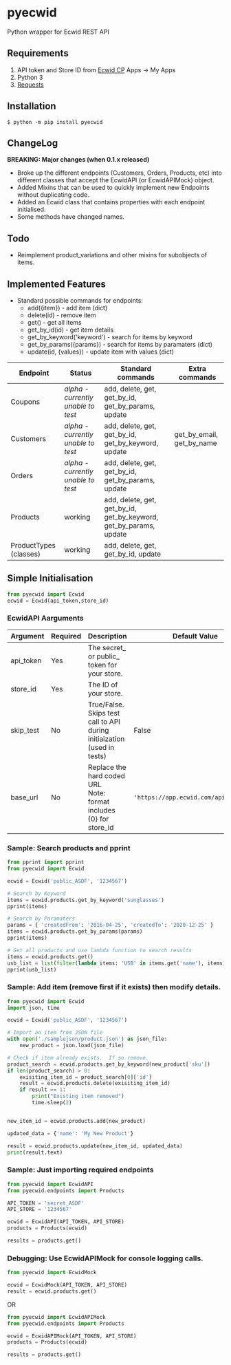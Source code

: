 # pyecwid
Python wrapper for Ecwid REST API
## Requirements
1. API token and Store ID from [Ecwid CP](https://my.ecwid.com/#develop-apps) Apps -> My Apps
2. Python 3
3. [Requests](https://pypi.org/project/requests/)
## Installation
```console
$ python -m pip install pyecwid
```
## ChangeLog
**BREAKING: Major changes (when 0.1.x released)**
* Broke up the different endpoints (Customers, Orders, Products, etc) into different classes that accept the EcwidAPI (or EcwidAPIMock) object.
* Added Mixins that can be used to quickly implement new Endpoints without duplicating code.
* Added an Ecwid class that contains properties with each endpoint initialised.
* Some methods have changed names.
## Todo
* Reimplement product_variations and other mixins for subobjects of items.

## Implemented Features ##
* Standard possible commands for endpoints:
    * add({item}) - add item (dict)
    * delete(id) - remove item
    * get() - get all items
    * get_by_id(id) - get item  details
    * get_by_keyword('keyword') - search for items by keyword 
    * get_by_params({params}) - search for items by paramaters (dict)
    * update(id, {values}) - update item with values (dict)
    
| Endpoint | Status | Standard commands | Extra commands |
|---|---|---|---|
| Coupons |  _alpha - currently unable to test_ | add, delete, get, get_by_id, get_by_params, update | |
| Customers | _alpha - currently unable to test_ | add, delete, get, get_by_id, get_by_keyword, update | get_by_email, get_by_name |
| Orders |  _alpha - currently unable to test_ | add, delete, get, get_by_id, get_by_params, update | |
| Products | working | add, delete, get, get_by_id, get_by_keyword, get_by_params, update | |
| ProductTypes (classes) | working | add, delete, get, get_by_id, update | |


## Simple Initialisation
```python
from pyecwid import Ecwid
ecwid = Ecwid(api_token,store_id)
```
### EcwidAPI Aarguments
| Argument | Required | Description | Default Value |
|---|---|---|---|
| api_token | Yes | The secret_ or public_ token for your store. | |
| store_id | Yes | The ID of your store. | |
| skip_test | No | True/False.  Skips test call to API during initiaization (used in tests) | False |
| base_url | No | Replace the hard coded URL <br />Note: format includes {0} for store_id | `'https://app.ecwid.com/api/v3/{0}/'` |

### Sample:  Search products and pprint
```python
from pprint import pprint
from pyecwid import Ecwid

ecwid = Ecwid('public_ASDF', '1234567')

# Search by Keyword
items = ecwid.products.get_by_keyword('sunglasses')
pprint(items)

# Search by Paramaters
params = { 'createdFrom': '2016-04-25', 'createdTo': '2020-12-25' }
items = ecwid.products.get_by_params(params)
pprint(items)

# Get all products and use lambda function to search results
items = ecwid.products.get()
usb_list = list(filter(lambda items: 'USB' in items.get('name'), items))
pprint(usb_list)

```
### Sample:  Add item (remove first if it exists) then modify details.
```python
from pyecwid import Ecwid
import json, time

ecwid = Ecwid('public_ASDF', '1234567')

# Import an item from JSON file
with open('./samplejson/product.json') as json_file:
    new_product = json.load(json_file)

# Check if item already exists.  If so remove.
product_search = ecwid.products.get_by_keyword(new_product['sku'])
if len(product_search) > 0:
    exisiting_item_id = product_search[0]['id']
    result = ecwid.products.delete(exisiting_item_id)
    if result == 1:
        print("Existing item removed")
        time.sleep(2)


new_item_id = ecwid.products.add(new_product)

updated_data = {'name': 'My New Product'}

result = ecwid.products.update(new_item_id, updated_data)
print(result.text)
```

### Sample: Just importing required endpoints
```python
from pyecwid import EcwidAPI
from pyecwid.endpoints import Products

API_TOKEN = 'secret_ASDF'
API_STORE = '1234567'

ecwid = EcwidAPI(API_TOKEN, API_STORE)
products = Products(ecwid)

results = products.get()
```
### Debugging: Use EcwidAPIMock for console logging calls.
```python
from pyecwid import EcwidMock

ecwid = EcwidMock(API_TOKEN, API_STORE)
result = ecwid.products.get()

```
OR
```python
from pyecwid import EcwidAPIMock
from pyecwid.endpoints import Products

ecwid = EcwidAPIMock(API_TOKEN, API_STORE)
products = Products(ecwid)

results = products.get()
```
